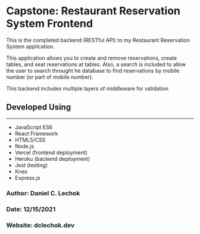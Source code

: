# Capstone: Restaurant Reservation System Frontend

This is the completed backend (RESTful API) to my Restaurant Reservation System application.

This application allows you to create and remove reservations, create tables, and seat reservations at tables. Also, a search is included to allow the user to search throught he database to find reservations by mobile number (or part of mobile number).

This backend includes multiple layers of middleware for validation

## Developed Using
--------------
* JavaScript ES6
* React Framework
* HTML5/CSS
* Node.js
* Vercel (frontend deployment)
* Heroku (backend deployment)
* Jest (testing)
* Knex
* Express.js

### Author: Daniel C. Lechok
### Date: 12/15/2021
### Website: dclechok.dev

